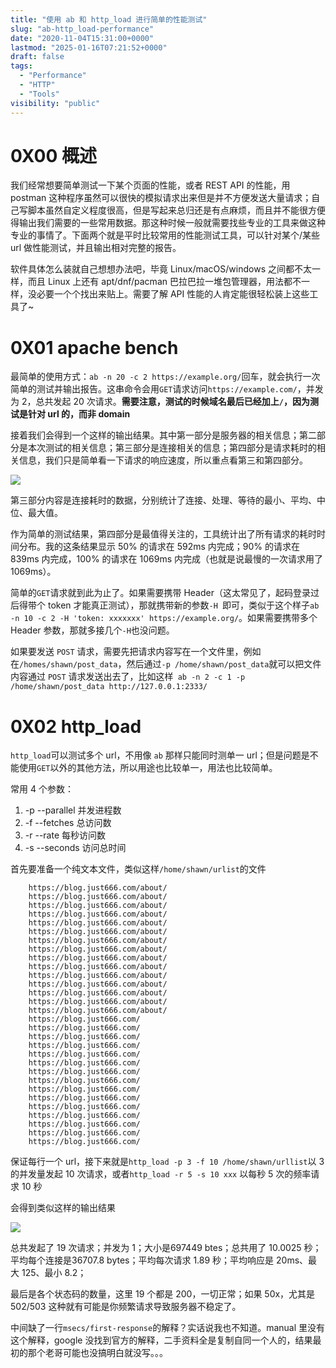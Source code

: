 ```yaml
---
title: "使用 ab 和 http_load 进行简单的性能测试"
slug: "ab-http_load-performance"
date: "2020-11-04T15:31:00+0000"
lastmod: "2025-01-16T07:21:52+0000"
draft: false
tags:
  - "Performance"
  - "HTTP"
  - "Tools"
visibility: "public"
---
```

# 0X00 概述

我们经常想要简单测试一下某个页面的性能，或者 REST API 的性能，用 postman 这种程序虽然可以很快的模拟请求出来但是并不方便发送大量请求；自己写脚本虽然自定义程度很高，但是写起来总归还是有点麻烦，而且并不能很方便得输出我们需要的一些常用数据。那这种时候一般就需要找些专业的工具来做这种专业的事情了。下面两个就是平时比较常用的性能测试工具，可以针对某个/某些 url 做性能测试，并且输出相对完整的报告。

软件具体怎么装就自己想想办法吧，毕竟 Linux/macOS/windows 之间都不太一样，而且 Linux 上还有 apt/dnf/pacman 巴拉巴拉一堆包管理器，用法都不一样，没必要一个个找出来贴上。需要了解 API 性能的人肯定能很轻松装上这些工具了~

# 0X01 apache bench

最简单的使用方式：`ab -n 20 -c 2 https://example.org/`回车，就会执行一次简单的测试并输出报告。这串命令会用`GET`请求访问`https://example.com/`，并发为 2，总共发起 20 次请求。**需要注意，测试的时候域名最后已经加上`/`，因为测试是针对 url 的，而非 domain**

接着我们会得到一个这样的输出结果。其中第一部分是服务器的相关信息；第二部分是本次测试的相关信息；第三部分是连接相关的信息；第四部分是请求耗时的相关信息，我们只是简单看一下请求的响应速度，所以重点看第三和第四部分。

![](https://blog-1251664340.cos.ap-chengdu.myqcloud.com/ab_result.png)

第三部分内容是连接耗时的数据，分别统计了连接、处理、等待的最小、平均、中位、最大值。

作为简单的测试结果，第四部分是最值得关注的，工具统计出了所有请求的耗时时间分布。我的这条结果显示 50% 的请求在 592ms 内完成；90% 的请求在 839ms 内完成，100% 的请求在 1069ms 内完成（也就是说最慢的一次请求用了 1069ms）。

简单的`GET`请求就到此为止了。如果需要携带 Header（这太常见了，起码登录过后得带个 token 才能真正测试），那就携带新的参数`-H `即可，类似于这个样子`ab -n 10 -c 2 -H 'token: xxxxxxx' https://example.org/`。如果需要携带多个 Header 参数，那就多接几个`-H`也没问题。

如果要发送 `POST` 请求，需要先把请求内容写在一个文件里，例如在`/homes/shawn/post_data`，然后通过`-p /home/shawn/post_data`就可以把文件内容通过 `POST` 请求发送出去了，比如这样` ab -n 2 -c 1 -p /home/shawn/post_data http://127.0.0.1:2333/`

# 0X02 http_load

`http_load`可以测试多个 url，不用像 `ab` 那样只能同时测单一 url；但是问题是不能使用`GET`以外的其他方法，所以用途也比较单一，用法也比较简单。

常用 4 个参数：

  1. -p --parallel 并发进程数
  2. -f --fetches 总访问数
  3. -r --rate 每秒访问数
  4. -s --seconds 访问总时间

首先要准备一个纯文本文件，类似这样`/home/shawn/urlist`的文件

```
    https://blog.just666.com/about/
    https://blog.just666.com/about/
    https://blog.just666.com/about/
    https://blog.just666.com/about/
    https://blog.just666.com/about/
    https://blog.just666.com/about/
    https://blog.just666.com/about/
    https://blog.just666.com/about/
    https://blog.just666.com/about/
    https://blog.just666.com/about/
    https://blog.just666.com/about/
    https://blog.just666.com/about/
    https://blog.just666.com/about/
    https://blog.just666.com/about/
    https://blog.just666.com/about/
    https://blog.just666.com/
    https://blog.just666.com/
    https://blog.just666.com/
    https://blog.just666.com/
    https://blog.just666.com/
    https://blog.just666.com/
    https://blog.just666.com/
    https://blog.just666.com/
    https://blog.just666.com/
    https://blog.just666.com/
    https://blog.just666.com/
    https://blog.just666.com/
    https://blog.just666.com/
    https://blog.just666.com/
    https://blog.just666.com/
```

保证每行一个 url，接下来就是`http_load -p 3 -f 10 /home/shawn/urllist`以 3 的并发量发起 10 次请求，或者`http_load -r 5 -s 10 xxx` 以每秒 5 次的频率请求 10 秒

会得到类似这样的输出结果

![](https://blog-1251664340.cos.ap-chengdu.myqcloud.com/http_load.png)

总共发起了 19 次请求；并发为 1；大小是697449 btes；总共用了 10.0025 秒；平均每个连接是36707.8 bytes；平均每次请求 1.89 秒；平均响应是 20ms、最大 125、最小 8.2；

最后是各个状态码的数量，这里 19 个都是 200，一切正常；如果 50x，尤其是 502/503 这种就有可能是你频繁请求导致服务器不稳定了。

中间缺了一行`msecs/first-response`的解释？实话说我也不知道。manual 里没有这个解释，google 没找到官方的解释，二手资料全是复制自同一个人的，结果最初的那个老哥可能也没搞明白就没写。。。
